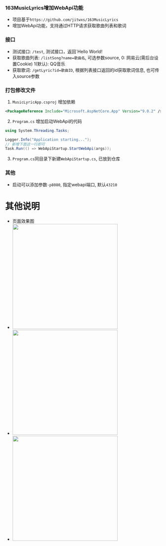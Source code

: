 ### 163MusicLyrics增加WebApi功能
- 项目基于`https://github.com/jitwxs/163MusicLyrics`
- 增加WebApi功能，支持通过HTTP请求获取歌曲列表和歌词

### 接口
- 测试接口: `/test`, 测试接口，返回`Hello World!
- 获取歌曲列表: `/listSong?name=歌曲名`, 可选参数source, 0: 网易云(需后台设置Cookie) 1(默认): QQ音乐
- 获取歌词: `/getLyric?id=歌曲ID`, 根据列表接口返回的id获取歌词信息, 也可传入source参数

### 打包修改文件
1. `MusicLyricApp.csproj` 增加依赖
```xml
<PackageReference Include="Microsoft.AspNetCore.App" Version="9.0.2" />
```
2. `Program.cs` 增加启动WebApi的代码
```c#
using System.Threading.Tasks;

Logger.Info("Application starting...");
// 新增下面这一行即可
Task.Run(() => WebApiStartup.StartWebApi(args));
```
3. `Program.cs`同目录下新建`WebApiStartup.cs`, 已放到仓库

### 其他
- 启动可以添加参数`-p8080`, 指定webapi端口, 默认`43210`

# 其他说明
- 页面效果图
- <img src="https://gcore.jsdelivr.net/gh/dhjz/163MusicLyrics-webapi@master/test.jpg" style="width: 340px;"/>
- <img src="https://gcore.jsdelivr.net/gh/dhjz/163MusicLyrics-webapi@master/listSong.jpg" style="width: 340px;"/>
- <img src="https://gcore.jsdelivr.net/gh/dhjz/163MusicLyrics-webapi@master/getLyric.jpg" style="width: 340px;"/>

